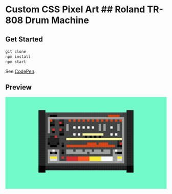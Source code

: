 # Custom CSS Pixel Art ## Roland TR-808 Drum Machine

## Get Started

```
git clone
npm install
npm start
```

See [CodePen](https://codepen.io/ryankendrick/pen/GRyojMr).

## Preview

![Pixel Art Drum Machine.](https://github.com/RyanKendrick/pixelart-roland-tr808/blob/main/public/Roland-tr808.png?raw=true "Pixel Art Drum Machine.")